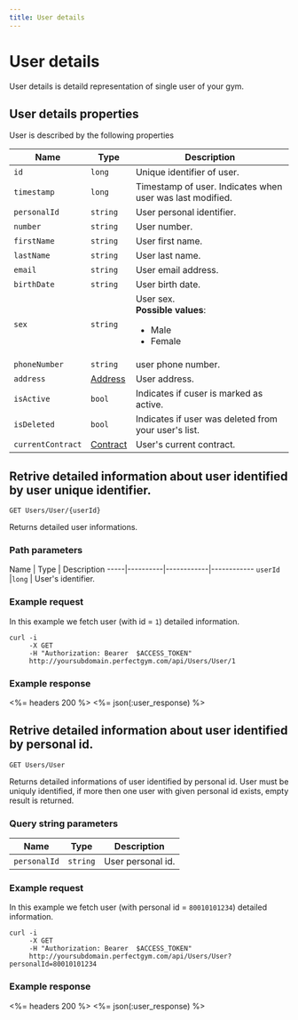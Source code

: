 ```yaml
---
title: User details
---
```


# User details

User details is detaild representation of single user of your gym. 


## <a name="properties"></a>User details properties

User is described by the following properties

Name            	| Type      | Description
-----|--------------|----------------------
`id`            	|`long`     			| Unique identifier of user.
`timestamp`     	|`long`     			| Timestamp of user. Indicates when user was last modified.
`personalId`		|`string`				| User personal identifier.
`number`          	|`string`   			| User number.
`firstName`     	|`string`   			| User first name.
`lastName`        	|`string`   			| User last name.
`email`          	|`string`   			| User email address.
`birthDate`         |`string`   			| User birth date.
`sex`          		|`string`   			| User sex. <br><strong>Possible values</strong>: <br><ul><li>Male</li><li>Female</li></ul>
`phoneNumber`      	|`string`   			| user phone number.
`address`           |[Address][Address]     | User address.
`isActive`     		|`bool`     			| Indicates if cuser is marked as active.
`isDeleted`     	|`bool`     			| Indicates if user was deleted from your user's list.
`currentContract`   |[Contract][Contract]   | User's current contract.



## Retrive detailed information about user identified by user unique identifier.

    GET Users/User/{userId}

Returns detailed user informations.


### Path parameters

Name            | Type       | Description
-----|----------|------------|------------
`userId`        |`long`      | User's identifier.


### Example request

In this example we fetch user (with id = `1`) detailed information.

``` command-line
curl -i 
     -X GET 
     -H "Authorization: Bearer  $ACCESS_TOKEN"  
     http://yoursubdomain.perfectgym.com/api/Users/User/1
```


### Example response

<%= headers 200 %>
<%= json(:user_response) %>



## Retrive detailed information about user identified by personal id.

    GET Users/User

Returns detailed informations of user identified by personal id. User must be
uniquly identified, if more then one user with given personal id exists,
empty result is returned.


### Query string parameters

Name            | Type       | Description
----------------|------------|------------
`personalId`    |`string`    | User personal id.


### Example request

In this example we fetch user (with personal id = `80010101234`) detailed information.

``` command-line
curl -i 
     -X GET 
     -H "Authorization: Bearer  $ACCESS_TOKEN"  
     http://yoursubdomain.perfectgym.com/api/Users/User?personalId=80010101234
```


### Example response

<%= headers 200 %>
<%= json(:user_response) %>



[Contract]: /appendix/datatypes/contract
[Address]: /appendix/datatypes/address
